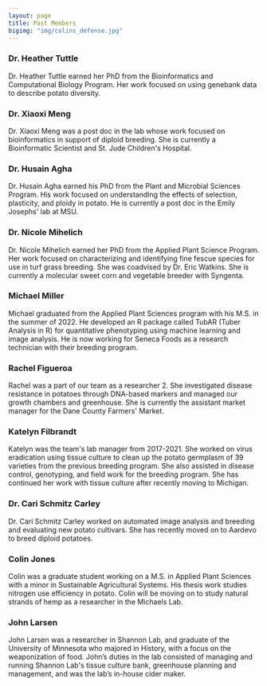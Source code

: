 ```yaml
---
layout: page
title: Past Members
bigimg: "img/colins_defense.jpg"
---
```

### Dr. Heather Tuttle

Dr. Heather Tuttle earned her PhD from the Bioinformatics and Computational Biology Program. Her work focused on using genebank data to describe potato diversity.

### Dr. Xiaoxi Meng

Dr. Xiaoxi Meng was a post doc in the lab whose work focused on bioinformatics in support of diploid breeding. She is currently a Bioinformatic Scientist and St. Jude Children's Hospital.

### Dr. Husain Agha

Dr. Husain Agha earned his PhD from the Plant and Microbial Sciences Program. His work focused on understanding the effects of selection, plasticity, and ploidy in potato. He is currently a post doc in the Emily Josephs' lab at MSU.

### Dr. Nicole Mihelich

Dr. Nicole Mihelich earned her PhD from the Applied Plant Science Program. Her work focused on characterizing and identifying fine fescue species for use in turf grass breeding. She was coadvised by Dr. Eric Watkins. She is currently a molecular sweet corn and vegetable breeder with Syngenta.

### Michael Miller

Michael graduated from the Applied Plant Sciences program with his M.S. in the summer of 2022. He developed an R package called TubAR (Tuber Analysis in R) for quantitative phenotyping using machine learning and image analysis. He is now working for Seneca Foods as a research technician with their breeding program.

### Rachel Figueroa

Rachel was a part of our team as a researcher 2.  She investigated disease resistance in potatoes through DNA-based markers and managed our growth chambers and greenhouse.  She is currently the assistant market manager for the Dane County Farmers' Market.

### Katelyn Filbrandt

Katelyn was the team's lab manager from 2017-2021. She worked on virus eradication using tissue culture to clean up the potato germplasm of 39 varieties from the previous breeding program. She also assisted in disease control, genotyping, and field work for the breeding program. She has continued her work with tissue culture after recently moving to Michigan.

### Dr. Cari Schmitz Carley

Dr. Cari Schmitz Carley worked on automated image analysis and breeding and evaluating new potato cultivars. She has recently moved on to Aardevo to breed diploid potatoes.

### Colin Jones

Colin was a graduate student working on a M.S. in Applied Plant Sciences with a minor in Sustainable Agricultural Systems. His thesis work studies nitrogen use efficiency in potato. Colin will be moving on to study natural strands of hemp as a researcher in the Michaels Lab.

### John Larsen

John Larsen was a researcher in Shannon Lab, and graduate of the University of Minnesota who majored in History, with a focus on the weaponization of food. John’s duties in the lab consisted of managing and running Shannon Lab's tissue culture bank, greenhouse planning and management, and was the lab’s in-house cider maker. 
